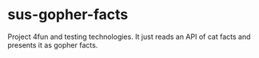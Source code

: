 # sus-gopher-facts

Project 4fun and testing technologies. It just reads an API of cat facts and presents it as gopher facts.
